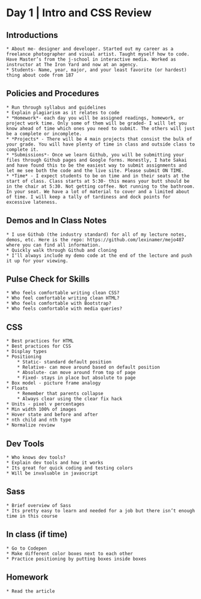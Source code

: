 # Day 1	 | Intro and CSS Review

## Introductions
	* About me- designer and developer. Started out my career as a freelance photographer and visual artist. Taught myself how to code. Have Master’s from the j-school in interactive media. Worked as instructor at The Iron Yard and now at an agency.
	* Students- Name, year, major, and your least favorite (or hardest) thing about code from 187

## Policies and Procedures
	* Run through syllabus and guidelines
	* Explain plagiarism as it relates to code
	* *Homework*- each day you will be assigned readings, homework, or project work time. Only some of them will be graded- I will let you know ahead of time which ones you need to submit. The others will just be a complete or incomplete.
	* *Projects* - There will be 4 main projects that consist the bulk of your grade. You will have plenty of time in class and outside class to complete it.
	* *Submissions*- Once we learn Github, you will be submitting your files through Github pages and Google forms. Honestly, I hate Sakai and have found this to be the easiest way to submit assignments and let me see both the code and the live site. Please submit ON TIME.
	* *Time* - I expect students to be on time and in their seats at the start of class. Class starts at 5:30- this means your butt should be in the chair at 5:30. Not getting coffee. Not running to the bathroom. In your seat. We have a lot of material to cover and a limited about of time. I will keep a tally of tardiness and dock points for excessive lateness.

## Demos and In Class Notes
	* I use Github (the industry standard) for all of my lecture notes, demos, etc. Here is the repo: https://github.com/lexinamer/mejo487 where you can find all information.
	* Quickly walk through Github and cloning
	* I’ll always include my demo code at the end of the lecture and push it up for your viewing.

## Pulse Check for Skills
	* Who feels comfortable writing clean CSS?
	* Who feel comfortable writing clean HTML?
	* Who feels comfortable with Bootstrap?
	* Who feels comfortable with media queries?

## CSS
	* Best practices for HTML
	* Best practices for CSS
	* Display types
	* Positioning
		* Static- standard default position
		* Relative- can move around based on default position
		* Absolute- can move around from top of page
		* Fixed- stays in place but absolute to page
	* Box model - picture frame analogy
	* Floats
		* Remember that parents collapse
		* Always clear using the clear fix hack
	* Units - pixel v percentages
	* Min width 100% of images
	* Hover state and before and after
	* nth child and nth type
	* Normalize review

## Dev Tools
	* Who knows dev tools?
	* Explain dev tools and how it works
	* Its great for quick coding and testing colors
	* Will be invaluable in javascript

## Sass
	* Brief overview of Sass
	* Its pretty easy to learn and needed for a job but there isn’t enough time in this course

## In class (if time)
	* Go to Codepen
	* Make different color boxes next to each other  
	* Practice positioning by putting boxes inside boxes

## Homework
	* Read the article
